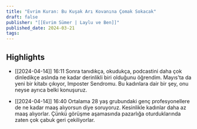 ```yaml
---
title: "Evrim Kuran: Bu Kuşak Arı Kovanına Çomak Sokacak"
draft: false
publisher: "[[Evrim Sümer | Laylu ve Ben]]"
published_date: 2024-03-21
tags:
---
```



## Highlights
* [[2024-04-14]] 16:11  Sonra tanıdıkça, okudukça, podcastini daha çok dinledikçe aslında ne kadar derinlikli biri olduğunu öğrendim. Mayıs'ta da yeni bir kitabı çıkıyor, Imposter Sendromu. Bu kadınlara dair bir şey, onu neyse ayrıca belki konuşuruz.

* [[2024-04-14]] 16:40  Ortalama 28 yaş grubundaki genç profesyonellere de ne kadar maaş alıyorsun diye soruyoruz. Kesinlikle kadınlar daha az maaş alıyorlar. Çünkü görüşme aşamasında pazarlığa oturduklarında zaten çok çabuk geri çekiliyorlar.

